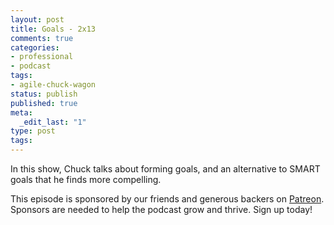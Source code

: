 ```yaml
---
layout: post
title: Goals - 2x13
comments: true
categories:
- professional
- podcast
tags:
- agile-chuck-wagon
status: publish
published: true
meta:
  _edit_last: "1"
type: post
tags:
---
```

<p>In this show, Chuck talks about forming goals, and an alternative to SMART goals that he finds more compelling.</p>
<p>This episode is sponsored by our friends and generous backers on <a href="https://www.patreon.com/agilechuckwagon">Patreon</a>. Sponsors are needed to help the podcast grow and thrive. Sign up today!</p>